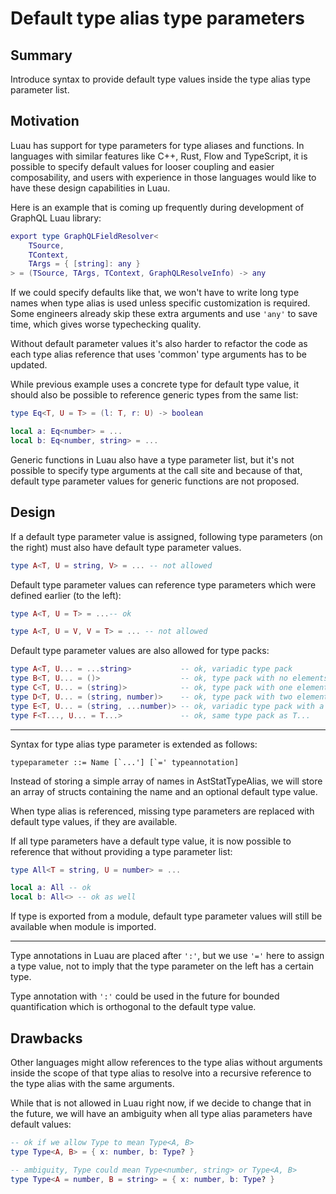 # Default type alias type parameters

## Summary

Introduce syntax to provide default type values inside the type alias type parameter list.

## Motivation

Luau has support for type parameters for type aliases and functions.
In languages with similar features like C++, Rust, Flow and TypeScript, it is possible to specify default values for looser coupling and easier composability, and users with experience in those languages would like to have these design capabilities in Luau.

Here is an example that is coming up frequently during development of GraphQL Luau library:
```lua
export type GraphQLFieldResolver<
    TSource,
    TContext,
    TArgs = { [string]: any }
> = (TSource, TArgs, TContext, GraphQLResolveInfo) -> any
```
If we could specify defaults like that, we won't have to write long type names when type alias is used unless specific customization is required.
Some engineers already skip these extra arguments and use `'any'` to save time, which gives worse typechecking quality.

Without default parameter values it's also harder to refactor the code as each type alias reference that uses 'common' type arguments has to be updated.

While previous example uses a concrete type for default type value, it should also be possible to reference generic types from the same list:
```lua
type Eq<T, U = T> = (l: T, r: U) -> boolean

local a: Eq<number> = ...
local b: Eq<number, string> = ...
```

Generic functions in Luau also have a type parameter list, but it's not possible to specify type arguments at the call site and because of that, default type parameter values for generic functions are not proposed.

## Design

If a default type parameter value is assigned, following type parameters (on the right) must also have default type parameter values.
```lua
type A<T, U = string, V> = ... -- not allowed
```

Default type parameter values can reference type parameters which were defined earlier (to the left):
```lua
type A<T, U = T> = ...-- ok

type A<T, U = V, V = T> = ... -- not allowed
```

Default type parameter values are also allowed for type packs:
```lua
type A<T, U... = ...string>           -- ok, variadic type pack
type B<T, U... = ()>                  -- ok, type pack with no elements
type C<T, U... = (string)>            -- ok, type pack with one element
type D<T, U... = (string, number)>    -- ok, type pack with two elements
type E<T, U... = (string, ...number)> -- ok, variadic type pack with a different first element
type F<T..., U... = T...>             -- ok, same type pack as T...
```

---

Syntax for type alias type parameter is extended as follows:

```typeparameter ::= Name [`...'] [`=' typeannotation]```

Instead of storing a simple array of names in AstStatTypeAlias, we will store an array of structs containing the name and an optional default type value.

When type alias is referenced, missing type parameters are replaced with default type values, if they are available.

If all type parameters have a default type value, it is now possible to reference that without providing a type parameter list:
```lua
type All<T = string, U = number> = ...

local a: All -- ok
local b: All<> -- ok as well
```

If type is exported from a module, default type parameter values will still be available when module is imported.

---
Type annotations in Luau are placed after `':'`, but we use `'='` here to assign a type value, not to imply that the type parameter on the left has a certain type.

Type annotation with `':'` could be used in the future for bounded quantification which is orthogonal to the default type value.

## Drawbacks

Other languages might allow references to the type alias without arguments inside the scope of that type alias to resolve into a recursive reference to the type alias with the same arguments.

While that is not allowed in Luau right now, if we decide to change that in the future, we will have an ambiguity when all type alias parameters have default values:
```lua
-- ok if we allow Type to mean Type<A, B>
type Type<A, B> = { x: number, b: Type? }

-- ambiguity, Type could mean Type<number, string> or Type<A, B>
type Type<A = number, B = string> = { x: number, b: Type? }
```
